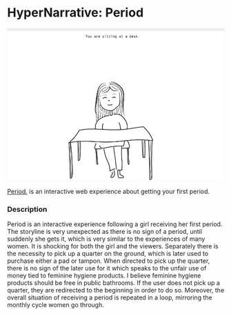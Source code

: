 # HyperNarrative: Period
![demo](https://github.com/katiejliu/iml300/blob/master/project-1/asset/PeriodGIF.gif)

[Period.](https://katiejliu.github.io/iml300/project-1/) is an interactive web experience about getting your first period. 

### Description

Period is an interactive experience following a girl receiving her first period. The storyline is very unexpected as there is no sign of a period, until suddenly she gets it, which is very similar to the experiences of many women. It is shocking for both the girl and the viewers. Separately there is the necessity to pick up a quarter on the ground, which is later used to purchase either a pad or tampon. When directed to pick up the quarter, there is no sign of the later use for it which speaks to the unfair use of money tied to feminine hygiene products. I believe feminine hygiene products should be free in public bathrooms. If the user does not pick up a quarter, they are redirected to the beginning in order to do so. Moreover, the overall situation of receiving a period is repeated in a loop, mirroring the monthly cycle women go through.